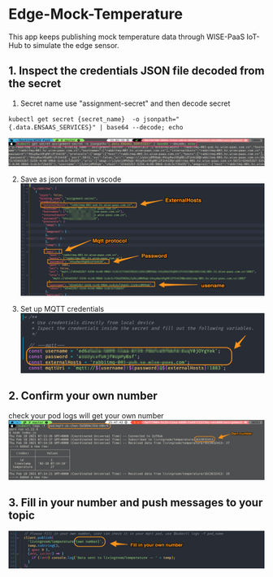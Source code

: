# Edge-Mock-Temperature

This app keeps publishing mock temperature data through WISE-PaaS IoT-Hub to simulate the edge sensor.

## 1. Inspect the credentials JSON file decoded from the secret 
1. Secret name use "assignment-secret" and then decode secret
```script
kubectl get secret {secret_name}  -o jsonpath="{.data.ENSAAS_SERVICES}" | base64 --decode; echo
```

![decode](./img/decode.png)

2. Save as json format in vscode
![secret](./img/secret.png)

3. Set up MQTT credentials 
![mqtt](./img/mqtt.png)

## 2. Confirm your own number
check your pod logs will get your own number
![ChechNumber](./img/ChechNumber.png)

## 3. Fill in your number and push messages to your topic
![number](./img/number.png)


